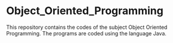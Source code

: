# Object_Oriented_Programming
This repository contains the codes of the subject Object Oriented Programming. The programs are coded using the language Java.

